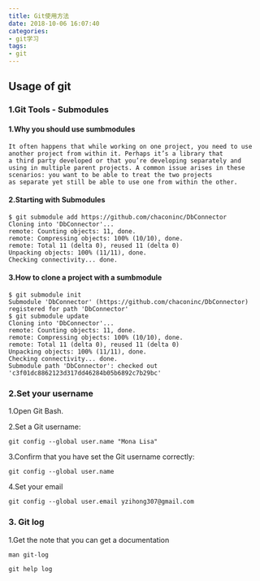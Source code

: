 ```yaml
---
title: Git使用方法
date: 2018-10-06 16:07:40
categories:
- git学习
tags:
- git
---
```


## Usage of git

### 1.Git Tools - Submodules
#### 1.Why you should use sumbmodules
```
It often happens that while working on one project, you need to use another project from within it. Perhaps it’s a library that 
a third party developed or that you’re developing separately and 
using in multiple parent projects. A common issue arises in these scenarios: you want to be able to treat the two projects 
as separate yet still be able to use one from within the other.
```
#### 2.Starting with Submodules
```
$ git submodule add https://github.com/chaconinc/DbConnector
Cloning into 'DbConnector'...
remote: Counting objects: 11, done.
remote: Compressing objects: 100% (10/10), done.
remote: Total 11 (delta 0), reused 11 (delta 0)
Unpacking objects: 100% (11/11), done.
Checking connectivity... done.
```
<!-- more -->
#### 3.How to clone a project with a sumbmodule
```
$ git submodule init
Submodule 'DbConnector' (https://github.com/chaconinc/DbConnector) registered for path 'DbConnector'
$ git submodule update
Cloning into 'DbConnector'...
remote: Counting objects: 11, done.
remote: Compressing objects: 100% (10/10), done.
remote: Total 11 (delta 0), reused 11 (delta 0)
Unpacking objects: 100% (11/11), done.
Checking connectivity... done.
Submodule path 'DbConnector': checked out 'c3f01dc8862123d317dd46284b05b6892c7b29bc'
```

### 2.Set your username
1.Open Git Bash.

2.Set a Git username:
```
git config --global user.name "Mona Lisa"
```

3.Confirm that you have set the Git username correctly:
```
git config --global user.name
```

4.Set your email 
```
git config --global user.email yzihong307@gmail.com
```

### 3. Git log 
1.Get the note that you can get a documentation 
```
man git-log 
```
```
git help log 
```




